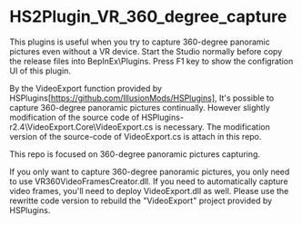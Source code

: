 # HS2Plugin_VR_360_degree_capture

This plugins is useful when you try to capture 360-degree panoramic pictures even without a VR device.
Start the Studio normally before copy the release files into BepInEx\Plugins. Press F1 key to show the configration UI of this plugin.

By the VideoExport function provided by HSPlugins[https://github.com/IllusionMods/HSPlugins], It's possible to capture 360-degree panoramic pictures continually. However slightly modification of the source code of HSPlugins-r2.4\VideoExport.Core\VideoExport.cs is necessary. The modification version of the source-code of VideoExport.cs is attach in this repo.

This repo is focused on 360-degree panoramic pictures capturing.


If you only want to capture 360-degree panoramic pictures, you only need to use VR360VideoFramesCreator.dll. 
If you need to automatically capture video frames, you'll need to deploy VideoExport.dll as well. 
Please use the rewritte code version to rebuild the "VideoExport" project provided by HSPlugins.


